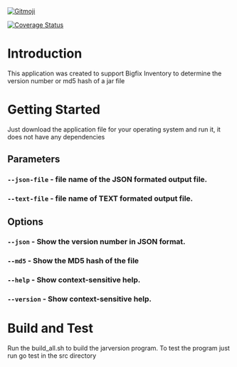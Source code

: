 <a href="https://gitmoji.dev">
  <img
    src="https://img.shields.io/badge/gitmoji-%20😜%20😍-FFDD67.svg?style=flat-square"
    alt="Gitmoji"
  />
</a>

[![Coverage Status](https://coveralls.io/repos/github/mikevdberge/jarversion-cli/badge.svg?branch=main)](https://coveralls.io/github/mikevdberge/jarversion-cli?branch=main)

# Introduction 
This application was created to support Bigfix Inventory to determine the version number or md5 hash of a jar file

# Getting Started
Just download the application file for your operating system and run it, it does not have any dependencies

## Parameters

### `--json-file` - file name of the JSON formated output file.
### `--text-file` - file name of TEXT formated output file.

## Options

### `--json` - Show the version number in JSON format.
### `--md5` - Show the MD5 hash of the file 
### `--help` - Show context-sensitive help.
### `--version` - Show context-sensitive help.


# Build and Test
Run the build_all.sh to build the jarversion program.
To test the program just run go test in the src directory
